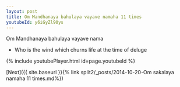 ```yaml
---
layout: post
title: Om Mandhanaya bahulaya vayave namaha 11 times
youtubeId: y6iGyZl90ys
---
```

 
 
Om Mandhanaya bahulaya vayave nama 
 
 -  Who is the wind which churns life at the time of deluge 
 
  
 
  
 
 
 
 
 
 


{% include youtubePlayer.html id=page.youtubeId %}
 
[Next]({{ site.baseurl }}{% link  split2/_posts/2014-10-20-Om sakalaya namaha 11 times.md%})
 
